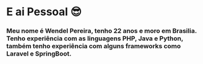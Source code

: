 # E ai Pessoal 😎
### Meu nome é Wendel Pereira, tenho 22 anos e moro em Brasilia. Tenho experiência com as linguagens PHP, Java e Python, também tenho experiência com alguns frameworks como Laravel e SpringBoot.
